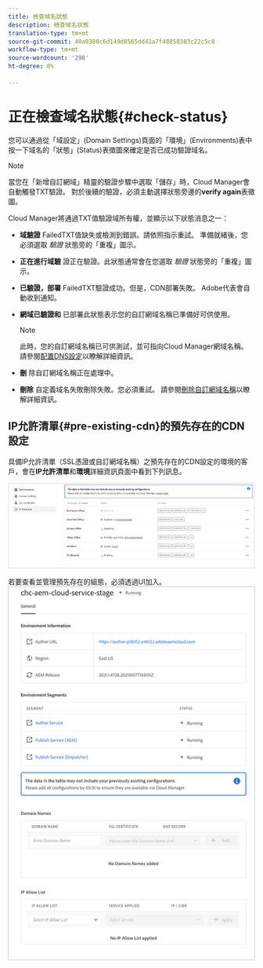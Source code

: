 ```yaml
---
title: 檢查域名狀態
description: 檢查域名狀態
translation-type: tm+mt
source-git-commit: 40a0380c6d149d8565dd41a7f48858383c22c5c0
workflow-type: tm+mt
source-wordcount: '298'
ht-degree: 0%

---
```



# 正在檢查域名狀態{#check-status}

您可以通過從「域設定」(Domain Settings)頁面的「環境」(Environments)表中按一下域名的「狀態」(Status)表徵圖來確定是否已成功驗證域名。

>[!NOTE]
>當您在「新增自訂網域」精靈的驗證步驟中選取「儲存」時，Cloud Manager會自動觸發TXT驗證。 對於後續的驗證，必須主動選擇狀態旁邊的&#x200B;**verify again**&#x200B;表徵圖。

Cloud Manager將通過TXT值驗證域所有權，並顯示以下狀態消息之一：

* **域驗證**
FailedTXT值缺失或檢測到錯誤。請依照指示重試。 準備就緒後，您必須選取 
*驗證* 狀態旁的「重複」圖示。

* **正在進行域驗**
證正在驗證。此狀態通常會在您選取 
*驗證* 狀態旁的「重複」圖示。

* **已驗證，部署**
FailedTXT驗證成功。但是，CDN部署失敗。 Adobe代表會自動收到通知。

* **網域已驗證和**
已部署此狀態表示您的自訂網域名稱已準備好可供使用。
   >[!NOTE]
   >此時，您的自訂網域名稱已可供測試，並可指向Cloud Manager網域名稱。 請參閱[配置DNS設定](/help/implementing/cloud-manager/custom-domain-names/configure-dns-settings.md)以瞭解詳細資訊。

* **刪**
除自訂網域名稱正在處理中。

* **刪除**
自定義域名失敗刪除失敗。您必須重試。 請參閱[刪除自訂網域名稱](/help/implementing/cloud-manager/custom-domain-names/delete-custom-domain-name.md)以瞭解詳細資訊。


## IP允許清單{#pre-existing-cdn}的預先存在的CDN設定

具備IP允許清單（SSL憑證或自訂網域名稱）之預先存在的CDN設定的環境的客戶，會在&#x200B;**IP允許清單**&#x200B;和&#x200B;**環境**&#x200B;詳細資訊頁面中看到下列訊息。

![](/help/implementing/cloud-manager/assets/ip-allow-list-1.png)

若要查看並管理預先存在的組態，必須透過UI加入。
![](/help/implementing/cloud-manager/assets/ip-allow-list-2.png)
